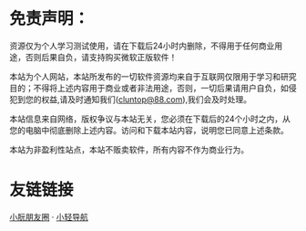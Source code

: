# 免责声明：

资源仅为个人学习测试使用，请在下载后24小时内删除，不得用于任何商业用途，否则后果自负，请支持购买微软正版软件！

本站为个人网站，本站所发布的一切软件资源均来自于互联网仅限用于学习和研究目的；不得将上述内容用于商业或者非法用途，否则，一切后果请用户自负，如侵犯到您的权益,请及时通知我们(cluntop@88.com),我们会及时处理。

本站信息来自网络，版权争议与本站无关，您必须在下载后的24个小时之内，从您的电脑中彻底删除上述内容。访问和下载本站内容，说明您已同意上述条款。

本站为非盈利性站点，本站不贩卖软件，所有内容不作为商业行为。

# 友链链接

[小朊朋友圈](https://www.xrpyq.com)
·
[小轻导航](http://fun.xzwidea.cn)
